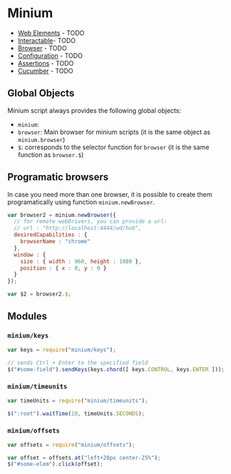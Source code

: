 # Minium

* [Web Elements](web-elements.md) - TODO
* [Interactable](interactable.md)- TODO
* [Browser](browser.md) - TODO
* [Configuration](configuration.md) - TODO
* [Assertions](assertions.md) - TODO
* [Cucumber](cucumber.md) - TODO


## Global Objects

Minium script always provides the following global objects:

* `minium`:
* `browser`: Main browser for minium scripts (it is the same object as
  `minium.browser`)
* `$`: corresponds to the selector function for `browser` (it is the same
  function as `browser.$`)

## Programatic browsers

In case you need more than one browser, it is possible to create them
programatically using function `minium.newBrowser`.

```javascript
var browser2 = minium.newBrowser({
  // for remote webDrivers, you can provide a url:
  // url : "http://localhost:4444/wd/hub",
  desiredCapabilities : {
    browserName : "chrome"
  },
  window : {
    size : { width : 960, height : 1080 },
    position : { x : 0, y : 0 }
  }
});

var $2 = browser2.$;
```

## Modules

### `minium/keys`

```javascript
var keys = require("minium/keys");

// sends Ctrl + Enter to the specified field
$("#some-field").sendKeys(keys.chord([ keys.CONTROL, keys.ENTER ]));
```

### `minium/timeunits`

```javascript
var timeUnits = require("minium/timeunits");

$(":root").waitTime(10, timeUnits.SECONDS);
```

### `minium/offsets`

```javascript
var offsets = require("minium/offsets");

var offset = offsets.at("left+20px center-25%");
$("#some-elem").click(offset);
```
